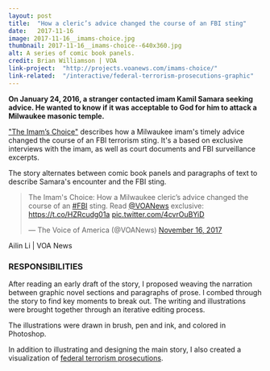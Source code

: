 ```yaml
---
layout: post
title:  "How a cleric’s advice changed the course of an FBI sting"
date:   2017-11-16
image: 2017-11-16__imams-choice.jpg
thumbnail: 2017-11-16__imams-choice--640x360.jpg
alt: A series of comic book panels.
credit: Brian Williamson | VOA
link-project:  "http://projects.voanews.com/imams-choice/"
link-related:  "/interactive/federal-terrorism-prosecutions-graphic"
---
```


**On January 24, 2016, a stranger contacted imam Kamil Samara seeking advice. He wanted to know if it was acceptable to God for him to attack a Milwaukee masonic temple.**

["The Imam’s Choice"](https://projects.voanews.com/imams-choice/) describes how a Milwaukee imam's timely advice changed the course of an FBI terrorism sting. It's a based on exclusive interviews with the imam, as well as court documents and FBI surveillance excerpts. 

The story alternates between comic book panels and paragraphs of text to describe Samara's encounter and the FBI sting.

<style type="text/css">div#twitter-widget-0 {margin: 10px auto 0 auto!important;max-width: 660px !important;}</style>
<blockquote class="twitter-video" data-lang="en"><p lang="en" dir="ltr">The Imam&#39;s Choice: How a Milwaukee cleric’s advice changed the course of an <a href="https://twitter.com/hashtag/FBI?src=hash&amp;ref_src=twsrc%5Etfw">#FBI</a> sting. Read <a href="https://twitter.com/VOANews?ref_src=twsrc%5Etfw">@VOANews</a> exclusive: <a href="https://t.co/HZRcudg01a">https://t.co/HZRcudg01a</a> <a href="https://t.co/4cvrOuBYiD">pic.twitter.com/4cvrOuBYiD</a></p>&mdash; The Voice of America (@VOANews) <a href="https://twitter.com/VOANews/status/931190617203462144?ref_src=twsrc%5Etfw">November 16, 2017</a></blockquote>
<script async src="https://platform.twitter.com/widgets.js" charset="utf-8"></script>
<p class="vj__credit">Ailin Li | VOA News</p>

### RESPONSIBILITIES

After reading an early draft of the story, I proposed weaving the narration between graphic novel sections and paragraphs of prose. I combed through the story to find key moments to break out. The writing and illustrations were brought together through an iterative editing process.

The illustrations were drawn in brush, pen and ink, and colored in Photoshop.

In addition to illustrating and designing the main story, I also created a visualization of [federal terrorism prosecutions](/interactive/federal-terrorism-prosecutions-graphic). 
